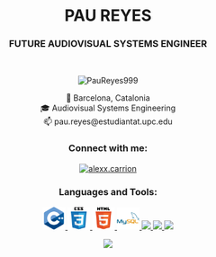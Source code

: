 <h1 align="center">
  <strong>
    PAU REYES
  </strong>
</h1>

<h3 align="center">
  FUTURE AUDIOVISUAL SYSTEMS ENGINEER  
  
</h3>

<br>

<p align="center"> <img src="https://komarev.com/ghpvc/?username=PauReyes999&label=Profile%20views&color=0e75b6&style=flat" alt="PauReyes999" /> </p>

<div align="center">
  📍 Barcelona, Catalonia <br>
  🎓 Audiovisual Systems Engineering <br>
  📫 pau.reyes@estudiantat.upc.edu
</div>
<h3 align="center">Connect with me:</h3>
<p align="center">
  <a href="https://instagram.com/paaureyes" target="blank"><img align="center" src="https://raw.githubusercontent.com/rahuldkjain/github-profile-readme-generator/master/src/images/icons/Social/instagram.svg" alt="alexx.carrion" height="30" width="40" /></a>
  
</p>

<h3 align="center">Languages and Tools:</h3>
<p align="center"> <a href="https://www.w3schools.com/cpp/" target="_blank" rel="noreferrer"> <img src="https://raw.githubusercontent.com/devicons/devicon/master/icons/cplusplus/cplusplus-original.svg" alt="cplusplus" width="40" height="40"/> </a> <a href="https://www.w3schools.com/css/" target="_blank" rel="noreferrer"> <img src="https://raw.githubusercontent.com/devicons/devicon/master/icons/css3/css3-original-wordmark.svg" alt="css3" width="40" height="40"/> </a> <a href="https://www.w3.org/html/" target="_blank" rel="noreferrer"> <img src="https://raw.githubusercontent.com/devicons/devicon/master/icons/html5/html5-original-wordmark.svg" alt="html5" width="40" height="40"/> </a> <a href="https://developer.mozilla.org/en-US/docs/Web/JavaScript" target="_blank" target="_blank" rel="noreferrer"> <img src="https://raw.githubusercontent.com/devicons/devicon/master/icons/mysql/mysql-original-wordmark.svg" alt="mysql" width="40" height="40"/> </a> <a href="https://www.python.org" target="_blank" rel="noreferrer"> <img src="https://raw.githubusercontent.com/devicons/devicon/master/icons/python/python-
</p>
<br>

<p align="center">
  <img height="180em" src="https://github-readme-stats-eight-theta.vercel.app/api?username=PauReyes999&show_icons=true&theme=algolia&include_all_commits=true&count_private=true"/>
  <img height="180em" src="https://github-readme-stats-eight-theta.vercel.app/api/top-langs/?username=PauReyes999&layout=compact&langs_count=8&theme=algolia" />
</p>

<div align="center">
  <img src="https://img.shields.io/badge/Thanks%20for%20visiting-black?style=for-the-badge&logo=github&labelColor=blue" height="35" />
</div>
